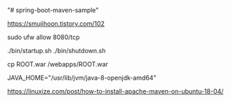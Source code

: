 "# spring-boot-maven-sample" 


https://smujihoon.tistory.com/102

  sudo ufw allow 8080/tcp

./bin/startup.sh
./bin/shutdown.sh 

cp ROOT.war /webapps/ROOT.war

JAVA_HOME="/usr/lib/jvm/java-8-openjdk-amd64"

https://linuxize.com/post/how-to-install-apache-maven-on-ubuntu-18-04/

